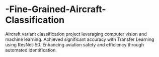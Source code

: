 # -Fine-Grained-Aircraft-Classification
Aircraft variant classification project leveraging computer vision and machine learning. Achieved significant accuracy with Transfer Learning using ResNet-50. Enhancing aviation safety and efficiency through automated identification.
